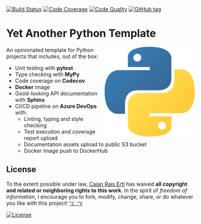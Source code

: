 [![Build Status][devops-shield]][devops-url]
[![Code Coverage][codecov-shield]][codecov-url]
[![Code Quality][lgtm-shield]][lgtm-url]
[![GitHub tag][tag-shield]][tag-url]

# Yet Another Python Template

<img src=".docs/logo.svg" height="240px" align="right"/>

An opinionated template for Python projects that includes, out of the box:

- Unit testing with __pytest__
- Type checking with __MyPy__
- Code coverage on __Codecov__
- __Docker__ image
- Good-looking API documentation with __Sphinx__
- CI/CD pipeline on __Azure DevOps__ with:
    - Linting, typing and style checking
    - Test execution and coverage report upload
    - Documentation assets upload to public S3 bucket
    - Docker image push to DockerHub

[devops-shield]: https://img.shields.io/azure-devops/build/caian-org/6b8362d8-2849-47c8-8720-1215a3f121c3/3.svg?logo=azure-pipelines&style=flat-square
[devops-url]: https://dev.azure.com/caian-org/yapt/_build

[codecov-shield]: https://img.shields.io/codecov/c/github/caian-org/yapt.svg?logo=codecov&logoColor=FFF&style=flat-square
[codecov-url]: https://codecov.io/gh/caian-org/yapt

[lgtm-shield]: https://img.shields.io/lgtm/grade/python/g/caian-org/yapt.svg?logo=lgtm&style=flat-square
[lgtm-url]: https://lgtm.com/projects/g/caian-org/yapt/context:python

[tag-shield]: https://img.shields.io/github/tag/caian-org/yapt.svg?logo=git&logoColor=FFF&style=flat-square
[tag-url]: https://github.com/caian-org/yapt/releases


## License

To the extent possible under law, [Caian Rais Ertl][me] has waived __all
copyright and related or neighboring rights to this work__. In the spirit of
_freedom of information_, I encourage you to fork, modify, change, share, or do
whatever you like with this project! [`^C ^V`][kopimi]

[![License][cc-shield]][cc-url]

[me]: https://github.com/caiertl
[cc-shield]: https://forthebadge.com/images/badges/cc-0.svg
[cc-url]: http://creativecommons.org/publicdomain/zero/1.0

[kopimi]: https://kopimi.com
